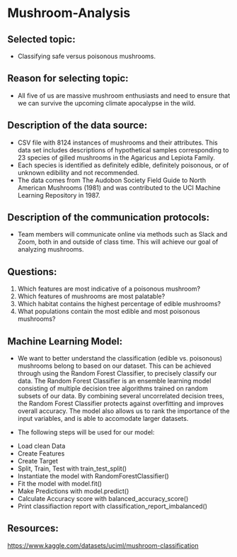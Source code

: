 # Mushroom-Analysis

## Selected topic:
- Classifying safe versus poisonous mushrooms.

## Reason for selecting topic:
- All five of us are massive mushroom enthusiasts and need to ensure that we can survive the upcoming climate apocalypse in the wild.

## Description of the data source:
- CSV file with 8124 instances of mushrooms and their attributes. This data set includes descriptions of hypothetical samples corresponding to 23 species of gilled mushrooms in the Agaricus and Lepiota Family.  
- Each species is identified as definitely edible, definitely poisonous, or of unknown edibility and not recommended.
- The data comes from The Audobon Society Field Guide to North American Mushrooms (1981) and was contributed to the UCI Machine Learning Repository in 1987.

## Description of the communication protocols:
- Team members will communicate online via methods such as Slack and Zoom, both in and outside of class time. This will achieve our goal of analyzing mushrooms.

## Questions:
1) Which features are most indicative of a poisonous mushroom?
2) Which features of mushrooms are most palatable?
3) Which habitat contains the highest percentage of edible mushrooms?
4) What populations contain the most edible and most poisonous mushrooms?

## Machine Learning Model:
- We want to better understand the classification (edible vs. poisonous) mushrooms belong to based on our dataset. This can be achieved through using the Random Forest Classifier, to precisely classify our data. The Random Forest Classifier is an ensemble learning model consisting of multiple decision tree algorithms trained on random subsets of our data. By combining several uncorrelated decision trees, the Random Forest Classifier protects against overfitting and improves overall accuracy. The model also allows us to rank the importance of the input variables, and is able to accomodate larger datasets. 

- The following steps will be used for our model:
 * Load clean Data
 * Create Features
 * Create Target
 * Split, Train, Test with train_test_split()
 * Instantiate the model with RandomForestClassifier()
 * Fit the model with model.fit()
 * Make Predictions with model.predict()
 * Calculate Accuracy score with balanced_accuracy_score()
 * Print classifiaction report with classification_report_imbalanced()

## Resources:
https://www.kaggle.com/datasets/uciml/mushroom-classification
